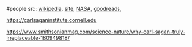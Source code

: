 #people 
src: [wikipedia](https://en.wikipedia.org/wiki/Carl_Sagan), [site](https://carlsagan.com), [NASA](https://science.nasa.gov/people/carl-sagan/), [goodreads](https://www.goodreads.com/author/show/10538.Carl_Sagan), 

https://carlsaganinstitute.cornell.edu

https://www.smithsonianmag.com/science-nature/why-carl-sagan-truly-irreplaceable-180949818/